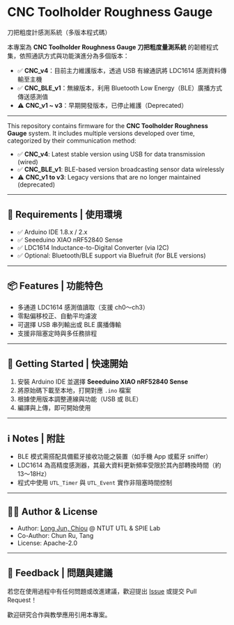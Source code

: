 # CNC Toolholder Roughness Gauge
刀把粗度計感測系統（多版本程式碼）

本專案為 **CNC Toolholder Roughness Gauge 刀把粗度量測系統** 的韌體程式集，依照通訊方式與功能演進分為多個版本：

- ✅ **CNC_v4**：目前主力維護版本，透過 USB 有線通訊將 LDC1614 感測資料傳輸至主機
- ✅ **CNC_BLE_v1**：無線版本，利用 Bluetooth Low Energy（BLE）廣播方式傳送感測值
- ⚠️ **CNC_v1 ~ v3**：早期開發版本，已停止維護（Deprecated）

---

This repository contains firmware for the **CNC Toolholder Roughness Gauge** system. It includes multiple versions developed over time, categorized by their communication method:

- ✅ **CNC_v4**: Latest stable version using USB for data transmission (wired)
- ✅ **CNC_BLE_v1**: BLE-based version broadcasting sensor data wirelessly
- ⚠️ **CNC_v1 to v3**: Legacy versions that are no longer maintained (deprecated)

---

## 🧰 Requirements | 使用環境

- ✅ Arduino IDE 1.8.x / 2.x
- ✅ Seeeduino XIAO nRF52840 Sense
- ✅ LDC1614 Inductance-to-Digital Converter (via I2C)
- ✅ Optional: Bluetooth/BLE support via Bluefruit (for BLE versions)

---

## 📦 Features | 功能特色

- 多通道 LDC1614 感測值讀取（支援 ch0～ch3）
- 零點偏移校正、自動平均濾波
- 可選擇 USB 串列輸出或 BLE 廣播傳輸
- 支援非阻塞定時與多任務排程

---

## 🚀 Getting Started | 快速開始

1. 安裝 Arduino IDE 並選擇 **Seeeduino XIAO nRF52840 Sense**
2. 將原始碼下載至本地，打開對應 `.ino` 檔案
3. 根據使用版本調整連線與功能（USB 或 BLE）
4. 編譯與上傳，即可開始使用

---

## ℹ️ Notes | 附註

- BLE 模式需搭配具備藍牙接收功能之裝置（如手機 App 或藍牙 sniffer）  
- LDC1614 為高精度感測器，其最大資料更新頻率受限於其內部轉換時間（約 13～18Hz）  
- 程式中使用 `UTL_Timer` 與 `UTL_Event` 實作非阻塞時間控制

---

## 👨‍💻 Author & License

- Author: [Long Jun, Chiou](https://github.com/Long-Jun) @ NTUT UTL & SPIE Lab  
- Co-Author: Chun Ru, Tang  
- License: Apache-2.0

---

## 💬 Feedback | 問題與建議

若您在使用過程中有任何問題或改進建議，歡迎提出 [Issue](https://github.com/Long-Jun/CNC_Tool_Holder/issues) 或提交 Pull Request！

歡迎研究合作與教學應用引用本專案。
